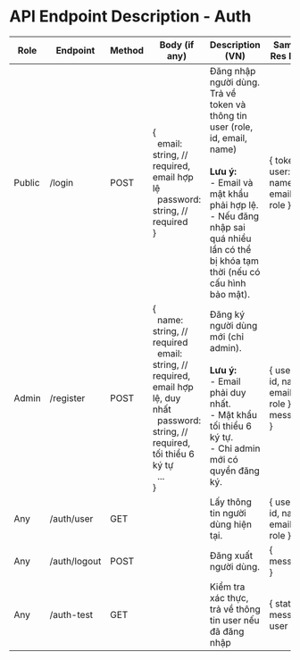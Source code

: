 # API Endpoint Description - Auth

| Role   | Endpoint         | Method | Body (if any) | Description (VN)                       | Sample Res Data                  |
|--------|------------------|--------|---------------|----------------------------------------|----------------------------------|
| Public | /login           | POST   | {<br>&nbsp;&nbsp;email: string, // required, email hợp lệ<br>&nbsp;&nbsp;password: string, // required<br>} | Đăng nhập người dùng. Trả về token và thông tin user (role, id, email, name) <br><br>**Lưu ý:**<br>- Email và mật khẩu phải hợp lệ.<br>- Nếu đăng nhập sai quá nhiều lần có thể bị khóa tạm thời (nếu có cấu hình bảo mật).<br> | { token, user: { id, name, email, role } } |
| Admin  | /register        | POST   | {<br>&nbsp;&nbsp;name: string, // required<br>&nbsp;&nbsp;email: string, // required, email hợp lệ, duy nhất<br>&nbsp;&nbsp;password: string, // required, tối thiểu 6 ký tự<br>&nbsp;&nbsp;...<br>} | Đăng ký người dùng mới (chỉ admin). <br><br>**Lưu ý:**<br>- Email phải duy nhất.<br>- Mật khẩu tối thiểu 6 ký tự.<br>- Chỉ admin mới có quyền đăng ký.<br> | { user: { id, name, email, role }, message } |
| Any    | /auth/user       | GET    |               | Lấy thông tin người dùng hiện tại.     | { user: { id, name, email, role } } |
| Any    | /auth/logout     | POST   |               | Đăng xuất người dùng.                  | { message }                      |
| Any    | /auth-test       | GET    |               | Kiểm tra xác thực, trả về thông tin user nếu đã đăng nhập | { status, message, user } |